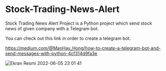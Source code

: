 # Stock-Trading-News-Alert

Stock Trading News Alert Project is a Python project which send stock news of given company with a Telegram bot.


You can check out this link in order to create a telegram bot.

https://medium.com/@ManHay_Hong/how-to-create-a-telegram-bot-and-send-messages-with-python-4cf314d9fa3e


![Ekran Resmi 2022-06-05 23 01 41](https://user-images.githubusercontent.com/90466553/173079654-72b9cfdb-2ab6-4a60-ac7c-751648b5a5fd.png)

